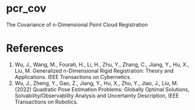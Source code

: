 # pcr_cov
The Covariance of n-Dimensional Point Cloud Registration

# References
1. Wu, J., Wang, M., Fourati, H., Li, H., Zhu, Y., Zhang, C., Jiang, Y., Hu, X., Liu, M. Generalized n-Dimensional Rigid Registration: Theory and Applications. IEEE Transactions on Cybernetics.
2. Wu, J., Zheng, Y., Gao, Z., Jiang, Y., Hu, X., Zhu, Y., Jiao, J., Liu, M. (2022) Quadratic Pose Estimation Problems: Globally Optimal Solutions, Solvability/Observability Analysis and Uncertainty Description, IEEE Transactions on Robotics.
